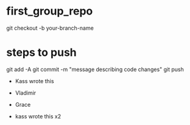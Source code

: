 
# first_group_repo
git checkout -b your-branch-name
# steps to push
git add -A
git commit -m "message describing code changes"
git push <remote-name> <remote-branch-name>

* Kass wrote this

* Vladimir

* Grace

* kass wrote this x2



